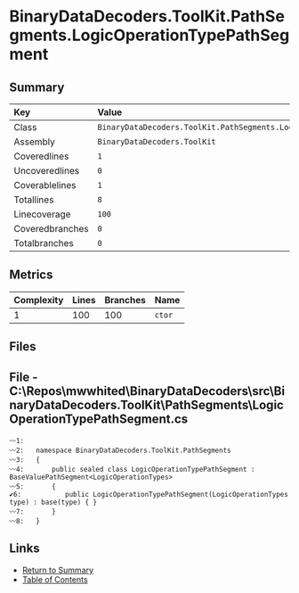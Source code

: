 ﻿# BinaryDataDecoders.ToolKit.PathSegments.LogicOperationTypePathSegment

## Summary

| Key             | Value                                                                   |
| :-------------- | :---------------------------------------------------------------------- |
| Class           | `BinaryDataDecoders.ToolKit.PathSegments.LogicOperationTypePathSegment` |
| Assembly        | `BinaryDataDecoders.ToolKit`                                            |
| Coveredlines    | `1`                                                                     |
| Uncoveredlines  | `0`                                                                     |
| Coverablelines  | `1`                                                                     |
| Totallines      | `8`                                                                     |
| Linecoverage    | `100`                                                                   |
| Coveredbranches | `0`                                                                     |
| Totalbranches   | `0`                                                                     |

## Metrics

| Complexity | Lines | Branches | Name    |
| :--------- | :---- | :------- | :------ |
| 1          | 100   | 100      | `ctor`  |

## Files

## File - C:\Repos\mwwhited\BinaryDataDecoders\src\BinaryDataDecoders.ToolKit\PathSegments\LogicOperationTypePathSegment.cs

```CSharp
〰1:   
〰2:   namespace BinaryDataDecoders.ToolKit.PathSegments
〰3:   {
〰4:       public sealed class LogicOperationTypePathSegment : BaseValuePathSegment<LogicOperationTypes>
〰5:       {
✔6:           public LogicOperationTypePathSegment(LogicOperationTypes type) : base(type) { }
〰7:       }
〰8:   }
```

## Links

* [Return to Summary](Summary.md)
* [Table of Contents](../TOC.md)

